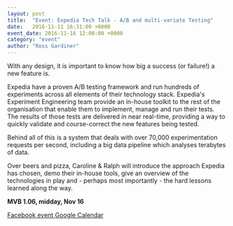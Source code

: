 ```yaml
---
layout: post
title:  "Event: Expedia Tech Talk - A/B and multi-variate Testing"
date:   2016-11-11 16:31:00 +0000
event_date: 2016-11-16 12:00:00 +0000
category: "event"
author: "Ross Gardiner"
---
```


With any design, it is important to know how big a success (or failure!) a new feature is.

Expedia have a proven A/B testing framework and run hundreds of experiments across all elements of their technology stack. Expedia's Experiment Engineering team provide an in-house toolkit to the rest of the organisation that enable them to implement, manage and run their tests. The results of those tests are delivered in near real-time, providing a way to quickly validate and course-correct the new features being tested.

Behind all of this is a system that deals with over 70,000 experimentation requests per second, including a big data pipeline which analyses terabytes of data.

Over beers and pizza, Caroline & Ralph will introduce the approach Expedia has chosen, demo their in-house tools, give an overview of the technologies in play and - perhaps most importantly - the hard lessons learned along the way.

**MVB 1.06, midday, Nov 16**

<a class="btn btn--dark" href="https://www.facebook.com/events/667745960059783/">
  Facebook event
</a>

<a class="btn btn--dark" href="https://calendar.google.com/calendar/b/2/render#eventpage_6%7Ceid-MGp2OHY0Yjd0Mjk2NnQydjhsdmJlNWlhN28gY3NzYnJpc3RvbC5jby51a19jbW1iNzdpNGtkNmQ5b2tmdjVuYzFwaWJuMEBn-1-0-">
  Google Calendar
</a>

